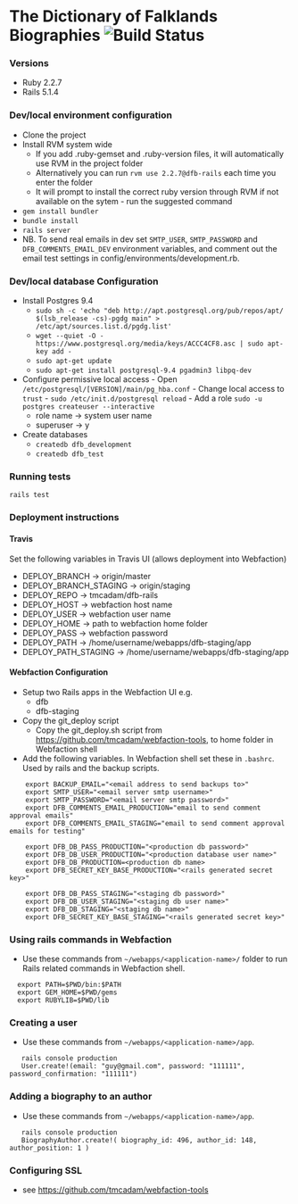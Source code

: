 # The Dictionary of Falklands Biographies ![Build Status](https://travis-ci.org/tmcadam/dfb-rails.svg?branch=master "Build Status")

### Versions
  - Ruby 2.2.7
  - Rails 5.1.4

### Dev/local environment configuration
  - Clone the project
  - Install RVM system wide
    - If you add .ruby-gemset and .ruby-version files, it will automatically use RVM in the project folder
    - Alternatively you can run `rvm use 2.2.7@dfb-rails` each time you enter the folder
    - It will prompt to install the correct ruby version through RVM if not available on the sytem - run the suggested command
  - `gem install bundler`
  - `bundle install`
  - `rails server`
  - NB. To send real emails in dev set `SMTP_USER`, `SMTP_PASSWORD` and `DFB_COMMENTS_EMAIL_DEV` environment variables, and comment out the email test settings in config/environments/development.rb.

### Dev/local database Configuration
  - Install Postgres 9.4
    -  `sudo sh -c 'echo "deb http://apt.postgresql.org/pub/repos/apt/ $(lsb_release -cs)-pgdg main" > /etc/apt/sources.list.d/pgdg.list'`
    - `wget --quiet -O - https://www.postgresql.org/media/keys/ACCC4CF8.asc | sudo apt-key add -`
    - `sudo apt-get update`
    - `sudo apt-get install postgresql-9.4 pgadmin3 libpq-dev`
  -  Configure permissive local access
    - Open  `/etc/postgresql/[VERSION]/main/pg_hba.conf`
    - Change local access to `trust`
    - `sudo /etc/init.d/postgresql reload`
    - Add a role `sudo -u postgres createuser --interactive`
      - role name -> system user name
      - superuser -> y
  - Create databases
    - `createdb dfb_development`
    - `createdb dfb_test`

### Running tests
`rails test`

### Deployment instructions

#### Travis
Set the following variables in Travis UI (allows deployment into Webfaction)

 - DEPLOY_BRANCH -> origin/master
 - DEPLOY_BRANCH_STAGING -> origin/staging
 - DEPLOY_REPO -> tmcadam/dfb-rails
 - DEPLOY_HOST -> webfaction host name
 - DEPLOY_USER -> webfaction user name
 - DEPLOY_HOME -> path to webfaction home folder
 - DEPLOY_PASS -> webfaction password
 - DEPLOY_PATH -> /home/username/webapps/dfb-staging/app
 - DEPLOY_PATH_STAGING -> /home/username/webapps/dfb-staging/app

#### Webfaction Configuration

- Setup two Rails apps in the Webfaction UI e.g.
  - dfb
  - dfb-staging
- Copy the git_deploy script
  - Copy the git_deploy.sh script from https://github.com/tmcadam/webfaction-tools, to home folder in Webfaction shell
- Add the following variables. In Webfaction shell set these in `.bashrc`. Used by rails and the backup scripts.
```shell
    export BACKUP_EMAIL="<email address to send backups to>"
    export SMTP_USER="<email server smtp username>"
    export SMTP_PASSWORD="<email server smtp password>"
    export DFB_COMMENTS_EMAIL_PRODUCTION="email to send comment approval emails"
    export DFB_COMMENTS_EMAIL_STAGING="email to send comment approval emails for testing"

    export DFB_DB_PASS_PRODUCTION="<production db password>"
    export DFB_DB_USER_PRODUCTION="<production database user name>"
    export DFB_DB_PRODUCTION=<production db name>
    export DFB_SECRET_KEY_BASE_PRODUCTION="<rails generated secret key>"

    export DFB_DB_PASS_STAGING="<staging db password>"
    export DFB_DB_USER_STAGING="<staging db user name>"
    export DFB_DB_STAGING="<staging db name>"
    export DFB_SECRET_KEY_BASE_STAGING="<rails generated secret key>"
```

### Using rails commands in Webfaction
  - Use these commands from `~/webapps/<application-name>/` folder to run Rails related commands in Webfaction shell.
  ```shell
    export PATH=$PWD/bin:$PATH
    export GEM_HOME=$PWD/gems
    export RUBYLIB=$PWD/lib
  ```

### Creating a user
  - Use these commands from `~/webapps/<application-name>/app`.
  ```shell
     rails console production
     User.create!(email: "guy@gmail.com", password: "111111", password_confirmation: "111111")
  ```

### Adding a biography to an author
  - Use these commands from `~/webapps/<application-name>/app`.
  ```shell
     rails console production
     BiographyAuthor.create!( biography_id: 496, author_id: 148, author_position: 1 )
  ```

### Configuring SSL
  - see https://github.com/tmcadam/webfaction-tools
